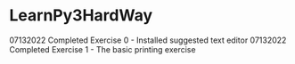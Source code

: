 # LearnPy3HardWay

07132022 Completed Exercise 0 - Installed suggested text editor
07132022 Completed Exercise 1 - The basic printing exercise 
